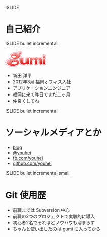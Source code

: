 !SLIDE

# 自己紹介

!SLIDE bullet incremental

![gumi](gu3.png)

* 新田 洋平
* 2012年3月 福岡オフィス入社
* アプリケーションエンジニア
* 福岡に来て昨日でまだ二ヶ月
* 仲良くしてね

!SLIDE bullet incremental

# ソーシャルメディアとか

* [blog](http://blog.youhei.jp/)
* [@youhei](http://twitter.com/youhei)
* [fb.com/youhei](http://www.facebook.com/youhei)
* [github.com/youhei](http://github.com/youhei)

!SLIDE bullet incremental small

# Git 使用歴
* 前職までは Subversion 中心
* 前職の2つのプロジェクトで実験的に導入
* 初心者2名でそれほどノウハウも溜まらず
* ちゃんと使い出したのは gumi に入ってから

